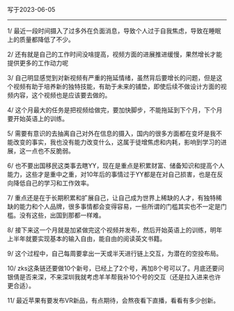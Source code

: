 
写于2023-06-05

-----

1/ 最近一段时间摄入了过多外在负面消息，导致个人过于自我焦虑，导致在睡眠上的质量都降低了不少。

2/ 还有就是自己的工作时间没啥提高，视频方面的进展推进缓慢，果然增长才能提供更多的工作动力呢

3/ 自己明显感觉到对新视频有严重的拖延情绪，虽然背后要增长的问题，但是这个视频有助于培养新的独特技能，有助于未来的铺垫，即使后续不做设计方面的视频内容，这个视频也是应该要去做的。

4/ 这个月最大的任务是把视频给做完，要加快脚步，不能拖延到下个月，下个月要开始英语上的训练。

5/ 需要有意识的去抽离自己对外在信息的摄入，国内的很多方面都在变坏是我不能改变的事实，我也没有能力改变什么，这属于徒增焦虑和内耗，影响到学习的进展，这一点也不反脆弱。

6/ 也不要出国移民这类事去瞎YY，现在是重点是积累财富、储备知识和提高个人能力，这些才是重中之重，对10年后的事情过于YY都是在对自己损害，也是在反向降低自己的学习和工作效率。

7/ 重点还是在于长期积累和扩展自己，让自己成为世界上稀缺的人才，有独特稀缺的能力和个人品牌，很多事情都会变得容易，一些所谓的门槛其实也不一定是门槛。没有这些，出国到那都一样难。

8/ 接下来这一个月就是加紧做完这个视频并发布，然后开始英语上的训练，明年上半年就要实现基本的输入自由，能自由的阅读英文书籍。

9/ 这个过程中，自己每周要拿出一天或半天进行链上交互，为潜在的空投布局。

10/ zks这条链还要做10个新号，已经上了2个号，再加8个号可以了。月底还要问银倩是否来深，不来深圳我就考虑羊羊帮我补10个号的交互（还是拉入进来也许更合适）。

11/ 最近苹果有要发布VR新品，有点期待，会熬夜看下直播，看看有多少创新。


